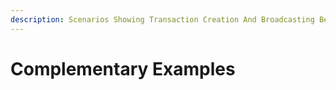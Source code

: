 ```yaml
---
description: Scenarios Showing Transaction Creation And Broadcasting Best Practices
---
```


# Complementary Examples

